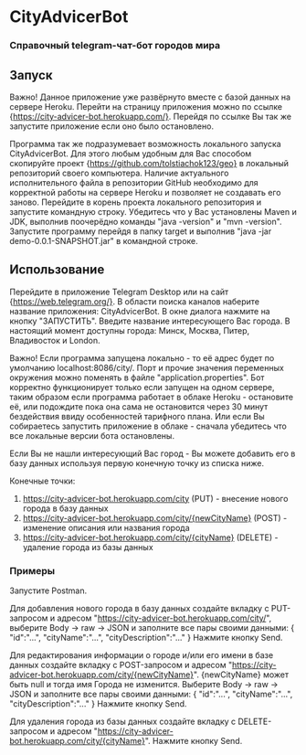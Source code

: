 # CityAdvicerBot

### Справочный telegram-чат-бот городов мира

## Запуск

Важно! Данное приложение уже развёрнуто вместе с базой данных на сервере Heroku. Перейти на страницу приложения можно по ссылке {https://city-advicer-bot.herokuapp.com/}. Перейдя по ссылке Вы так же запустите приложение если оно было остановлено.

Программа так же подразумевает возможность локального запуска CityAdvicerBot. Для этого любым удобным для Вас способом скопируйте проект {https://github.com/tolstiachok123/geo} в локальный репозиторий своего компьютера. Наличие актуального исполнительного файла в репозитории GitHub необходимо для корректной работы на сервере Heroku и позволяет не создавать его заново. Перейдите в корень проекта локального репозитория и запустите командную строку. Убедитесь что у Вас установлены Maven и JDK, выполнив поочерёдно команды "java -version" и "mvn -version". Запустите программу перейдя в папку target и выполнив "java -jar demo-0.0.1-SNAPSHOT.jar" в командной строке.

## Использование

Перейдите в приложение Telegram Desktop или на сайт {https://web.telegram.org/}. В области поиска каналов наберите название приложения: CityAdvicerBot. В окне диалога нажмите на кнопку "ЗАПУСТИТЬ". Введите название интересующего Вас города. В настоящий момент доступны города: Минск, Москва, Питер, Владивосток и London. 

Важно! Если программа запущена локально - то её адрес будет по умолчанию localhost:8086/city/. Порт и прочие значения переменных окружения можно поменять в файле "application.properties". Бот корректно функционирует только если запущен на одном сервере, таким образом если программа работает в облаке Heroku - остановите её, или подождите пока она сама не остановится через 30 минут бездействия ввиду особенностей тарифного плана. Или если Вы собираетесь запустить приложение в облаке - сначала убедитесь что все локальные версии бота остановлены. 

Если Вы не нашли интересующий Вас город - Вы можете добавить его в базу данных используя первую конечную точку из списка ниже.

Конечные точки:
1. https://city-advicer-bot.herokuapp.com/city (PUT) - внесение нового города в базу данных
2. https://city-advicer-bot.herokuapp.com/city/{newCityName} (POST) - изменение описания или названия города
3. https://city-advicer-bot.herokuapp.com/city/{cityName} (DELETE) - удаление города из базы данных

### Примеры 

Запустите Postman. 

Для добавления нового города в базу данных создайте вкладку с PUT-запросом и адресом "https://city-advicer-bot.herokuapp.com/city/", выберите Body -> raw -> JSON и заполните все пары своими данными:
{
    "id":"...",
    "cityName":"...",
    "cityDescription":"..."
}
Нажмите кнопку Send. 

Для редактирования информации о городе и/или его имени в базе данных создайте вкладку с POST-запросом и адресом "https://city-advicer-bot.herokuapp.com/city/{newCityName}". {newCityName} может быть null и тогда имя Города не изменится. Выберите Body -> raw -> JSON и заполните все пары своими данными:
{
    "id":"...",
    "cityName":"...",
    "cityDescription":"..."
}
Нажмите кнопку Send.

Для удаления города из базы данных создайте вкладку с DELETE-запросом и адресом "https://city-advicer-bot.herokuapp.com/city/{cityName}".
Нажмите кнопку Send.


